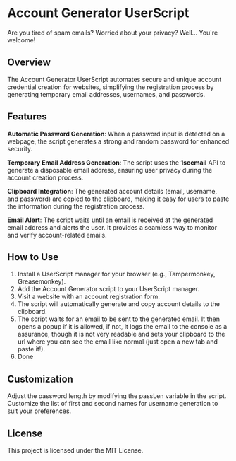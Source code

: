 # Account Generator UserScript
Are you tired of spam emails? Worried about your privacy? Well... You're welcome!

## Overview
The Account Generator UserScript automates secure and unique account credential creation for websites, simplifying the registration process by generating temporary email addresses, usernames, and passwords.

## Features
**Automatic Password Generation**: When a password input is detected on a webpage, the script generates a strong and random password for enhanced security.

**Temporary Email Address Generation**: The script uses the **1secmail** API to generate a disposable email address, ensuring user privacy during the account creation process.

**Clipboard Integration**: The generated account details (email, username, and password) are copied to the clipboard, making it easy for users to paste the information during the registration process.

**Email Alert**: The script waits until an email is received at the generated email address and alerts the user. It provides a seamless way to monitor and verify account-related emails.

## How to Use
1. Install a UserScript manager for your browser (e.g., Tampermonkey, Greasemonkey).
2. Add the Account Generator script to your UserScript manager.
3. Visit a website with an account registration form.
4. The script will automatically generate and copy account details to the clipboard.
5. The script waits for an email to be sent to the generated email. It then opens a popup if it is allowed, if not, it logs the email to the console as a assurance, though it is not very readable and sets your clipboard to the url where you can see the email like normal (just open a new tab and paste it!).
6. Done

## Customization
Adjust the password length by modifying the passLen variable in the script.
Customize the list of first and second names for username generation to suit your preferences.

## License
This project is licensed under the MIT License.
